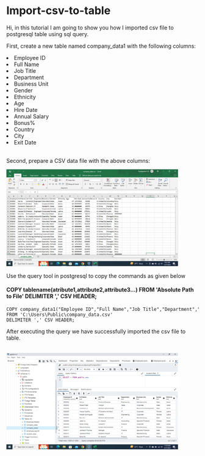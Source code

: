 # Import-csv-to-table
<p>Hi, in this tutorial I am going to show you how I imported csv file to postgresql table using sql query.</p>
<p>First, create a new table named company_data1 with the following columns:</p>
<li>Employee ID</li>
<li>Full Name</li>
<li>Job Title</li>
<li>Department</li>
<li>Business Unit</li>
<li>Gender</li>
<li>Ethnicity</li>
<li>Age</li>
<li>Hire Date</li>
<li>Annual Salary</li>
<li>Bonus%</li>
<li>Country</li>
<li>City</li>
<li>Exit Date</li><br>
<p>Second, prepare a CSV data file with the above columns:</p>
<img src="sample images/csv.png" width="450">

<p>Use the query tool in postgresql to copy the commands as given below</p>
<h4>COPY tablename(atribute1,attribute2,attribute3...) FROM 'Absolute Path to File' DELIMITER ',' CSV HEADER;</h4>
<code><pre>COPY company_data1("Employee ID","Full Name","Job Title","Department","Business Unit","Gender","Ethnicity","Age","Hire Date","Annual Salary","Bonus %","Country","City","Exit Date") 
FROM 'C:\Users\Public\company_data.csv' 
DELIMITER ',' CSV HEADER;</pre></code>
<p>After executing the query we have successfully imported the csv file to table.</p><br>
<img src="sample images/table.png" width="450">
